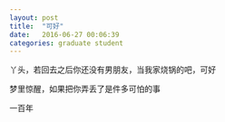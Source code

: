 ```yaml
---
layout: post
title:  "可好"
date:   2016-06-27 00:06:39
categories: graduate student
---
```


丫头，若回去之后你还没有男朋友，当我家烧锅的吧，可好

梦里惊醒，如果把你弄丢了是件多可怕的事

一百年
